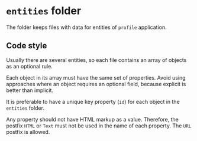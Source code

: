 # `entities` folder

The folder keeps files with data for entities of `profile` application.

## Code style

Usually there are several entities, so each file contains an array of objects as an optional rule.

Each object in its array must have the same set of properties. Avoid using approaches where an object requires an optional field, because explicit is better than implicit.

It is preferable to have a unique key property (`id`) for each object in the `entities` folder.

Any property should not have HTML markup as a value. Therefore, the postfix `HTML` or `Text` must not be used in the name of each property. The `URL` postfix is allowed.
